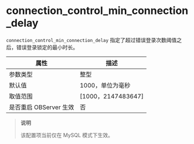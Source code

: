 connection_control_min_connection_delay 
============================================================

`connection_control_min_connection_delay` 指定了超过错误登录次数阈值之后，错误登录锁定的最小时长。


|        属性        |         描述          |
|------------------|---------------------|
| 参数类型             | 整型                  |
| 默认值              | 1000，单位为毫秒          |
| 取值范围             | \[1000，2147483647\] |
| 是否重启 OBServer 生效 | 否                   |

> **说明**
> 
> 该配置项当前仅在 MySQL 模式下生效。
